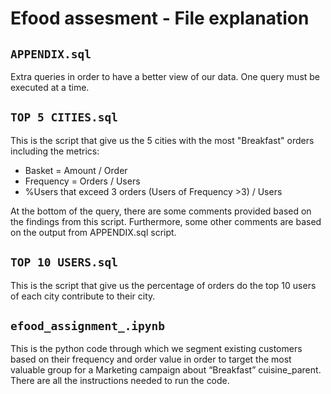 # Efood assesment - File explanation

## `APPENDIX.sql`

Extra queries in order to have a better view of our data. One query must be executed at a time.

## `TOP 5 CITIES.sql`

This is the script that give us the 5 cities with the most "Breakfast" orders including the metrics:
- Basket = Amount / Order
- Frequency = Orders / Users
- %Users that exceed 3 orders (Users of Frequency >3) / Users

At the bottom of the query, there are some comments provided based on the findings from this script. 
Furthermore, some other comments are based on the output from APPENDIX.sql script.

## `TOP 10 USERS.sql`

This is the script that give us the percentage of orders do the top 10 users of each city contribute to their city.

## `efood_assignment_.ipynb`

This is the python code through which we segment existing customers based on their frequency and order value 
in order to target the most valuable group for a Marketing campaign about “Breakfast” cuisine_parent.
There are all the instructions needed to run the code.


